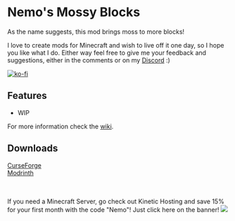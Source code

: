 # Nemo's Mossy Blocks

As the name suggests, this mod brings moss to more blocks!

I love to create mods for Minecraft and wish to live off it one day, so I hope you like what I do.
Either way feel free to give me your feedback and suggestions, either in the comments or on my [Discord](https://discord.com/invite/yxs9dga) :)

[![ko-fi](https://ko-fi.com/img/githubbutton_sm.svg)](https://ko-fi.com/J3J5UXAPK)

## Features

- WIP

For more information check the [wiki](https://www.nemonotfound.com/minecraft-mods/nemos-mossy-blocks).

## Downloads
[CurseForge](https://curseforge.com/minecraft/mc-mods/nemos-mossy-blocks)<br>
[Modrinth]( https://modrinth.com/mod/nemos-mossy-blocks)

<br></br>
If you need a Minecraft Server, go check out Kinetic Hosting and save 15% for your first month with the code "Nemo"! Just click here on the banner!
[![](https://imgur.com/lguE51t.png)](https://billing.kinetichosting.net/aff.php?aff=679)